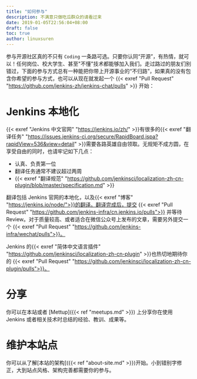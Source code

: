 ```yaml
---
title: "如何参与"
description: 不满意只做吃瓜群众的请看过来
date: 2019-01-05T22:56:04+08:00
draft: false
toc: true
author: linuxsuren
---
```


参与开源社区真的不只有 `Coding` 一条路可选。只要你认同“开源”，有热情，就可以！任何岗位、校大学生、甚至"不懂"技术都能够加入我们。走过路过的朋友们别错过，下面的参与方式总有一种能把你带上开源事业的“不归路”，如果真的没有包含你希望的参与方式，也可以从现在就发起一个 {{< exref "Pull Request" "https://github.com/jenkins-zh/jenkins-chat/pulls" >}}  开始：

# Jenkins 本地化

{{< exref "Jenkins 中文官网" "https://jenkins.io/zh/" >}}有很多的{{< exref "翻译任务" "https://issues.jenkins-ci.org/secure/RapidBoard.jspa?rapidView=536&view=detail" >}}需要各路英雄自由领取。无规矩不成方圆，在享受自由的同时，也请牢记如下几点：

* 认真、负责第一位
* 翻译任务通常不建议超过两周
* {{< exref "翻译规范" "https://github.com/jenkinsci/localization-zh-cn-plugin/blob/master/specification.md" >}}

翻译包括 Jenkins 官网的本地化，以及{{< exref "博客" "https://jenkins.io/node/">}}的翻译。翻译完成后，提交 {{< exref "Pull Request" "https://github.com/jenkins-infra/cn.jenkins.io/pulls">}} 并等待 Review。对于质量较高、或者适合在微信公众号上发布的文章，需要另外提交一个 {{< exref "Pull Request" "https://github.com/jenkins-infra/wechat/pulls">}}。

Jenkins 的{{< exref "简体中文语言插件" "https://github.com/jenkinsci/localization-zh-cn-plugin" >}}也热切地期待你的 {{< exref "Pull Request" "https://github.com/jenkinsci/localization-zh-cn-plugin/pulls">}}。

# 分享

你可以在本站或者 [Mettup]({{< ref "meetups.md" >}}) 上分享你在使用 Jenkins 或者相关技术时总结的经验、教训、成果等。

# 维护本站点

你可以从了解[本站的架构]({{< ref "about-site.md" >}})开始。小到错别字修正，大到站点风格、架构完善都需要你的参与。
